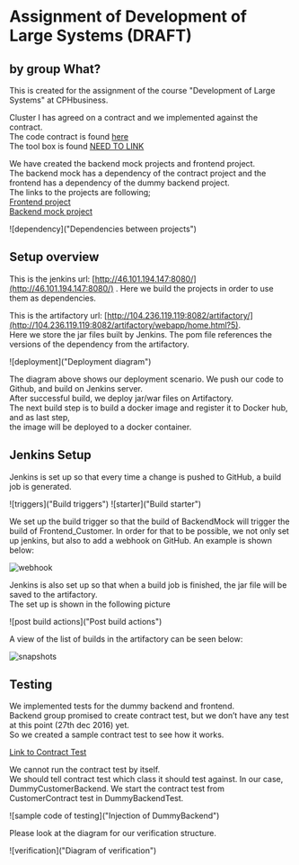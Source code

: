 #  Assignment of Development of Large Systems  (DRAFT)
## by group What?
  
This is created for the assignment of the course "Development of Large Systems" at CPHbusiness.  

Cluster I has agreed on a contract and we implemented against the contract.  
The code contract is found [here](https://github.com/Legendslayer/FerryProjectContract)  
The tool box is found [NEED TO LINK]() 
  
We have created the backend mock projects and frontend project.  
The backend mock has a dependency of the contract project and the frontend has a dependency of the dummy backend project.  
The links to the projects are following;  
[Frontend project](https://github.com/tompet815/frontend_customer)  
[Backend mock project](https://github.com/Madalina1994/BackendMockFerry)  

![dependency]("Dependencies between projects")

## Setup overview
  
This is the jenkins url: [http://46.101.194.147:8080/](http://46.101.194.147:8080/) .
Here we build the projects in order to use them as dependencies.  

This is the artifactory url: [http://104.236.119.119:8082/artifactory/](http://104.236.119.119:8082/artifactory/webapp/home.html?5).  
Here we store the jar files built by Jenkins. The pom file references the versions of the dependency from the artifactory.

![deployment]("Deployment diagram")

The diagram above shows our deployment scenario. We push our code to Github, and build on Jenkins server.  
After successful build, we deploy jar/war files on Artifactory.  
The next build step is to build a docker image and register it to Docker hub, and as last step,  
the image will be deployed to a docker container.


## Jenkins Setup 
  
Jenkins is set up so that every time a change is pushed to GitHub, a build job is generated.

![triggers]("Build triggers")
![starter]("Build starter")
  
We set up the build trigger so that the build of BackendMock will trigger the build of Frontend_Customer.
In order for that to be possible, we not only set up jenkins, but also to add a webhook on GitHub. An example is shown below:
  
![webhook]("Webhook")
  
Jenkins is also set up so that when a build job is finished, the jar file will be saved to the artifactory.  
The set up is shown in the following picture  

![post build actions]("Post build actions")

A view of the list of builds in the artifactory can be seen below:  
  
![snapshots]("snapshots")
  
## Testing  

We implemented tests for the dummy backend and frontend.  
Backend group promised to create contract test, but we don’t have any test at this point (27th dec 2016) yet.  
So we created a sample contract test to see how it works.  

[Link to Contract Test](https://github.com/tompet815/ContractTest_JustForTrial)

We cannot run the contract test by itself.  
We should tell contract test which class it should test against. In our case, DummyCustomerBackend. 
We start the contract test from CustomerContract test in DummyBackendTest. 

![sample code of testing]("Injection of DummyBackend")


Please look at the diagram for our verification structure.

![verification]("Diagram of verification")

